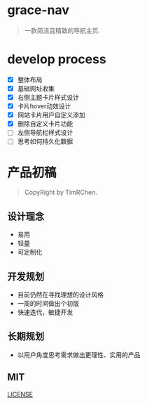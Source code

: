 # grace-nav
>  一款简洁且精致的导航主页.

# develop process
- [x]   整体布局
- [x]   基础网址收集
- [x]   右侧主题卡片样式设计
- [x]   卡片hover动效设计
- [x]   网站卡片用户自定义添加
- [x]   删除自定义卡片功能
- [ ]   左侧导航栏样式设计
- [ ]   思考如何持久化数据

# 产品初稿
>  CopyRight by TimRChen.

## 设计理念

-   易用
-   轻量
-   可定制化

## 开发规划

-   目前仍然在寻找理想的设计风格
-   一周的时间做出个初版
-   快速迭代，敏捷开发

## 长期规划

-   以用户角度思考需求做出更理性、实用的产品

## MIT
[LICENSE](https://github.com/TimRChen/grace-nav/blob/master/LICENSE)
